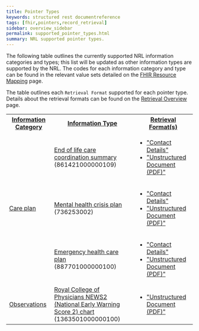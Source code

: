 ```yaml
---
title: Pointer Types
keywords: structured rest documentreference
tags: [fhir,pointers,record_retrieval]
sidebar: overview_sidebar
permalink: supported_pointer_types.html
summary: NRL supported pointer types.
---
```


The following table outlines the currently supported NRL information categories and types; this list will be updated as other information types are supported by the NRL. The codes for each information category and type can be found in the relevant value sets detailed on the [FHIR Resource Mapping](pointer_fhir_resource.html) page.

The table outlines each `Retrieval Format` supported for each pointer type. Details about the retrieval formats can be found on the [Retrieval Overview](retrieval_overview.html) page.

<table style="width:100%;">
    <tr>
        <th><a href="pointer_fhir_resource.html#information-category">Information Category</a></th>
        <th><a href="pointer_fhir_resource.html#information-type">Information Type</a></th>
        <th><a href="pointer_fhir_resource.html#retrieval-format">Retrieval Format(s)</a></th>
	</tr>
    <tr>
        <td rowspan="3">
			<a href="https://fhir.nhs.uk/STU3/ValueSet/NRL-RecordClass-1">Care plan</a>
		</td>
        <td>
			<a href="https://fhir.nhs.uk/STU3/ValueSet/NRL-RecordType-1">End of life care coordination summary</a>
			<br/>(861421000000109)</td>
        <td>
            <ul>
                <li>
                    <a href="retrieval_contact_details.html">"Contact Details"</a>
                </li>
                <li>
                    <a href="retrieval_unstructured_document.html">"Unstructured Document (PDF)"</a>
                </li>
            </ul>
        </td>
    </tr>
    <tr>
        <td>
			<a href="https://fhir.nhs.uk/STU3/ValueSet/NRL-RecordType-1">Mental health crisis plan</a>
			<br/>(736253002)
		</td>
        <td>
            <ul>
                <li>
                    <a href="retrieval_contact_details.html">"Contact Details"</a>
                </li>
                <li>
                    <a href="retrieval_unstructured_document.html">"Unstructured Document (PDF)"</a>
                </li>
            </ul>
        </td>
    </tr>
    <tr>
        <td>
			<a href="https://fhir.nhs.uk/STU3/ValueSet/NRL-RecordType-1">Emergency health care plan</a>
			<br/>(887701000000100)
		</td>
        <td>
            <ul>
                <li>
                    <a href="retrieval_contact_details.html">"Contact Details"</a>
                </li>
                <li>
                    <a href="retrieval_unstructured_document.html">"Unstructured Document (PDF)"</a>
                </li>
            </ul>
        </td>
    </tr>
    <tr>
        <td rowspan="1">
			<a href="https://fhir.nhs.uk/STU3/ValueSet/NRL-RecordClass-1">Observations</a>
		</td>
        <td>
			<a href="https://fhir.nhs.uk/STU3/ValueSet/NRL-RecordType-1">Royal College of Physicians NEWS2 (National Early Warning Score 2) chart</a>
			<br/>(1363501000000100)
		</td>
        <td>
            <ul>
				<li>
                    <a href="retrieval_unstructured_document.html">"Unstructured Document (PDF)"</a>
                </li>
            </ul>
        </td>
    </tr>
</table>
